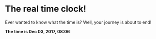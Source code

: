 # The real time clock!

Ever wanted to know what the time is? Well, your journey is about to end!

**The time is Dec 03, 2017, 08:06**